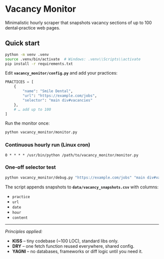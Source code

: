 # Vacancy Monitor

Minimalistic hourly scraper that snapshots vacancy sections of up to 100 dental‑practice web pages.

## Quick start

```bash
python -m venv .venv
source .venv/bin/activate  # Windows: .venv\\Scripts\\activate
pip install -r requirements.txt
```

Edit **`vacancy_monitor/config.py`** and add your practices:

```python
PRACTICES = [
    {
        "name": "Smile Dental",
        "url": "https://example.com/jobs",
        "selector": "main div#vacancies"
    },
    # … add up to 100
]
```

Run the monitor once:

```bash
python vacancy_monitor/monitor.py
```

### Continuous hourly run (Linux cron)

```
0 * * * * /usr/bin/python /path/to/vacancy_monitor/monitor.py
```

### One‑off selector test

```bash
python vacancy_monitor/debug.py "https://example.com/jobs" "main div#vacancies"
```

The script appends snapshots to **`data/vacancy_snapshots.csv`** with columns:

* `practice`
* `url`
* `date`
* `hour`
* `content`

---

*Principles applied:*

* **KISS** – tiny codebase (~100 LOC), standard libs only.
* **DRY** – one fetch function reused everywhere, shared config.
* **YAGNI** – no databases, frameworks or diff logic until you need it.